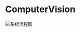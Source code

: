 # ComputerVision
![系统流程图](https://github.com/NGC-22376/ComputerVision/assets/144253113/dc3ae122-1d95-4b00-a753-231d6b74b283)

